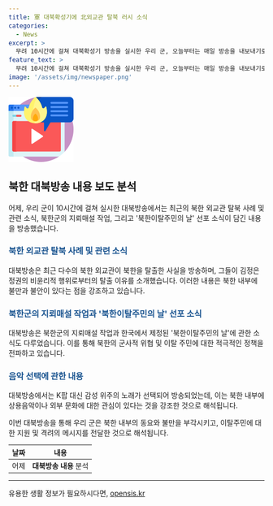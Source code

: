 ```yaml
---
title: 軍 대북확성기에 北외교관 탈북 러시 소식
categories:
  - News
excerpt: >
  무려 10시간에 걸쳐 대북확성기 방송을 실시한 우리 군, 오늘부터는 매일 방송을 내보내기로 했다고 밝혔습니다. 어제 방송에는 최근 북한 외교관들의 탈북러시도와 관련된 내용이 담겼는데, 북한 외교관들이 김정은 정권의 비윤리적 행태에 대한 수치감을 느껴 자유를 택한 사례가 포착되었습니다. 이번 방송은 북한의 오물풍선 살포와 관련된 안보 메시지 뿐만 아니라, 최근의 이탈주민 사건과 관련된 내용으로 구성되었는데, K팝 대신 감성 위주의 노래로 편성되었다고 합니다.
feature_text: >
  무려 10시간에 걸쳐 대북확성기 방송을 실시한 우리 군, 오늘부터는 매일 방송을 내보내기로 했다고 밝혔습니다. 어제 방송에는 최근 북한 외교관들의 탈북러시도와 관련된 내용이 담겼는데, 북한 외교관들이 김정은 정권의 비윤리적 행태에 대한 수치감을 느껴 자유를 택한 사례가 포착되었습니다. 이번 방송은 북한의 오물풍선 살포와 관련된 안보 메시지 뿐만 아니라, 최근의 이탈주민 사건과 관련된 내용으로 구성되었는데, K팝 대신 감성 위주의 노래로 편성되었다고 합니다.
image: '/assets/img/newspaper.png'
---
```


<p><img src="/assets/img/news.png" alt="rentncar 속보" /></p>

<h2 data-ke-size="size26">북한 대북방송 내용 보도 분석</h2>

<p data-ke-size="size16">어제, 우리 군이 10시간에 걸쳐 실시한 대북방송에서는 최근의 북한 외교관 탈북 사례 및 관련 소식, 북한군의 지뢰매설 작업, 그리고 '북한이탈주민의 날' 선포 소식이 담긴 내용을 방송했습니다.</p>

<h3><b><span style="color: #1a5490;">북한 외교관 탈북 사례 및 관련 소식</span></b></h3>

<p data-ke-size="size16">대북방송은 최근 다수의 북한 외교관이 북한을 탈출한 사실을 방송하며, 그들이 김정은 정권의 비윤리적 행위로부터의 탈출 이유를 소개했습니다. 이러한 내용은 북한 내부에 불만과 불안이 있다는 점을 강조하고 있습니다.</p>

<h3><b><span style="color: #1a5490;">북한군의 지뢰매설 작업과 '북한이탈주민의 날' 선포 소식</span></b></h3>

<p data-ke-size="size16">대북방송은 북한군의 지뢰매설 작업과 한국에서 제정된 '북한이탈주민의 날'에 관한 소식도 다루었습니다. 이를 통해 북한의 군사적 위협 및 이탈 주민에 대한 적극적인 정책을 전파하고 있습니다.</p>

<h3><b><span style="color: #1a5490;">음악 선택에 관한 내용</span></b></h3>

<p data-ke-size="size16">대북방송에서는 K팝 대신 감성 위주의 노래가 선택되어 방송되었는데, 이는 북한 내부에 상용음악이나 외부 문화에 대한 관심이 있다는 것을 강조한 것으로 해석됩니다.</p>

<p data-ke-size="size16">이번 대북방송을 통해 우리 군은 북한 내부의 동요와 불만을 부각시키고, 이탈주민에 대한 지원 및 격려의 메시지를 전달한 것으로 해석됩니다.</p>

<table>
<thead>
    <tr>
        <th>날짜</th>
        <th>내용</th>
    </tr>
</thead>
<tbody>
    <tr>
        <td style="text-align: left;">어제</td>
        <td style="text-align: left;"><b>대북방송 내용</b> 분석</td>
    </tr>
</tbody>
</table>

<p><hr></p>
유용한 생활 정보가 필요하시다면, <a href="https://opensis.kr" rel="dofollow">opensis.kr</a>


